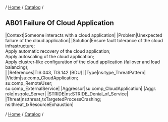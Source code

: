 / [Home](/acctp/) / [Catalog](/acctp/catalog/) /

## AB01 Failure Of Cloud Application

|Context|Someone interacts with a cloud application|
|Problem|Unexpected failure of the cloud application|
|Solution|Ensure fault tolerance of the cloud infrastructure;<br /> Apply automatic recovery of the cloud application;<br /> Apply autoscaling of the cloud application;<br /> Apply clustrer-like configuration of the cloud application (failover and load balancing);<br />|
|References|TIS.043, TIS.142 [BDU]|
|Type|ns:type_ThreatPattern|
|Victim|su:comp_CloudApplication;<br /> su:comp_RemoteUser;<br /> su:comp_ExternalService|
|Aggressor|su:comp_CloudApplication|
|Aggr. role|ns:role_Server|
|STRIDE|ns:STRIDE_Denial_of_Service|
|Threat|ns:threat_txTargetedProcessCrashing;<br /> ns:threat_txResourceExhaustion|

/ [Home](/acctp/) / [Catalog](/acctp/catalog/) /
